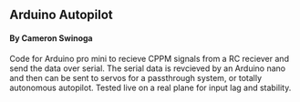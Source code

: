 ## Arduino Autopilot
#### By Cameron Swinoga

Code for Arduino pro mini to recieve CPPM signals from a RC reciever and send the data over serial. The serial data is revcieved by an Arduino nano and then can be sent to servos for a passthrough system, or totally autonomous autopilot. Tested live on a real plane for input lag and stability.
